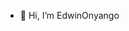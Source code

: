 - 👋 Hi, I’m EdwinOnyango

<!---
Onyangoe21/Onyangoe21 is a ✨ special ✨ repository because its `README.md` (this file) appears on your GitHub profile.
You can click the Preview link to take a look at your changes.
--->
